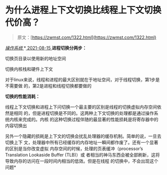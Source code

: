 <!--yml
category: 未分类
date: 0001-01-01 00:00:00
-->

# 为什么进程上下文切换比线程上下文切换代价高？

> 原文：[https://zwmst.com/1322.html](https://zwmst.com/1322.html)

   [ *操作系统* ](https://zwmst.com/%e6%93%8d%e4%bd%9c%e7%b3%bb%e7%bb%9f)*[ <time datetime="2021-08-15T11:04:39+08:00"> 2021-08-15 </time> ](https://zwmst.com/1322.html)  **进程切换分两步：**

切换页目录以使用新的地址空间

切换内核栈和硬件上下文

对于linux来说，线程和进程的最大区别就在于地址空间，对于线程切换，第1步是不需要做 的，第2是进程和线程切换都要做的

**切换的性能消耗：**

线程上下文切换和进程上下问切换一个最主要的区别是线程的切换虚拟内存空间依然是相同 的，但是进程切换是不同的。这两种上下文切换的处理都是通过操作系统内核来完成的。内核 的这种切换过程伴随的最显著的性能损耗是将寄存器中的内容切换出

另外一个隐藏的损耗是上下文的切换会扰乱处理器的缓存机制。简单的说，一旦去切换上下 文，处理器中所有已经缓存的内存地址一瞬间都作废了。还有一个显著的区别是当你改变虚拟 内存空间的时候，处理的页表缓冲（processor’s Translation Lookaside Buffer (TLB)）或 者相当的神马东西会被全部刷新，这将导致内存的访问在一段时间内相当的低效。但是在线程 的切换中，不会出现这个问题*
